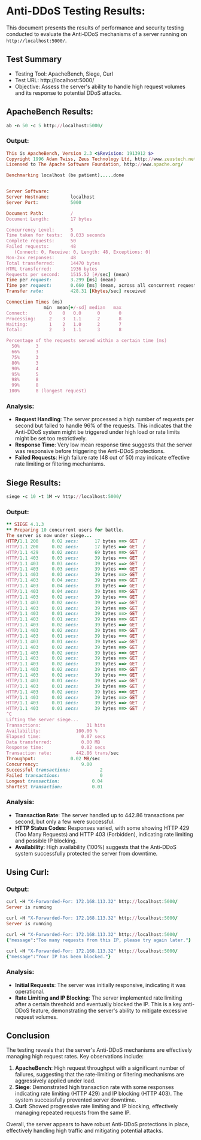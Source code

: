 # Anti-DDoS Testing Results:
This document presents the results of performance and security testing conducted to evaluate the Anti-DDoS mechanisms of a server running on `http://localhost:5000/`.

## Test Summary
+ Testing Tool: ApacheBench, Siege, Curl
+ Test URL: http://localhost:5000/
+ Objective: Assess the server's ability to handle high request volumes and its response to potential DDoS attacks.

## ApacheBench Results:

```ruby
ab -n 50 -c 5 http://localhost:5000/
```
### Output:
```ruby
This is ApacheBench, Version 2.3 <$Revision: 1913912 $>
Copyright 1996 Adam Twiss, Zeus Technology Ltd, http://www.zeustech.net/
Licensed to The Apache Software Foundation, http://www.apache.org/

Benchmarking localhost (be patient).....done


Server Software:        
Server Hostname:        localhost
Server Port:            5000

Document Path:          /
Document Length:        17 bytes

Concurrency Level:      5
Time taken for tests:   0.033 seconds
Complete requests:      50
Failed requests:        48
   (Connect: 0, Receive: 0, Length: 48, Exceptions: 0)
Non-2xx responses:      48
Total transferred:      14470 bytes
HTML transferred:       1936 bytes
Requests per second:    1515.52 [#/sec] (mean)
Time per request:       3.299 [ms] (mean)
Time per request:       0.660 [ms] (mean, across all concurrent requests)
Transfer rate:          428.31 [Kbytes/sec] received

Connection Times (ms)
              min  mean[+/-sd] median   max
Connect:        0    0   0.0      0       0
Processing:     2    3   1.1      2       8
Waiting:        1    2   1.0      2       7
Total:          2    3   1.1      3       8

Percentage of the requests served within a certain time (ms)
  50%      3
  66%      3
  75%      3
  80%      3
  90%      4
  95%      5
  98%      8
  99%      8
 100%      8 (longest request)

```
### Analysis:
+ **Request Handling**: The server processed a high number of requests per second but failed to handle 96% of the requests. This indicates that the Anti-DDoS system might be triggered under high load or rate limits might be set too restrictively.
+ **Response Time**: Very low mean response time suggests that the server was responsive before triggering the Anti-DDoS protections.
+ **Failed Requests**: High failure rate (48 out of 50) may indicate effective rate limiting or filtering mechanisms.

## Siege Results:

```ruby
siege -c 10 -t 1M -v http://localhost:5000/
```
### Output:
```ruby
** SIEGE 4.1.3
** Preparing 10 concurrent users for battle.
The server is now under siege...
HTTP/1.1 200     0.02 secs:      17 bytes ==> GET  /
HTTP/1.1 200     0.02 secs:      17 bytes ==> GET  /
HTTP/1.1 429     0.02 secs:      69 bytes ==> GET  /
HTTP/1.1 403     0.03 secs:      39 bytes ==> GET  /
HTTP/1.1 403     0.03 secs:      39 bytes ==> GET  /
HTTP/1.1 403     0.03 secs:      39 bytes ==> GET  /
HTTP/1.1 403     0.03 secs:      39 bytes ==> GET  /
HTTP/1.1 403     0.04 secs:      39 bytes ==> GET  /
HTTP/1.1 403     0.04 secs:      39 bytes ==> GET  /
HTTP/1.1 403     0.04 secs:      39 bytes ==> GET  /
HTTP/1.1 403     0.02 secs:      39 bytes ==> GET  /
HTTP/1.1 403     0.02 secs:      39 bytes ==> GET  /
HTTP/1.1 403     0.01 secs:      39 bytes ==> GET  /
HTTP/1.1 403     0.01 secs:      39 bytes ==> GET  /
HTTP/1.1 403     0.01 secs:      39 bytes ==> GET  /
HTTP/1.1 403     0.02 secs:      39 bytes ==> GET  /
HTTP/1.1 403     0.02 secs:      39 bytes ==> GET  /
HTTP/1.1 403     0.01 secs:      39 bytes ==> GET  /
HTTP/1.1 403     0.01 secs:      39 bytes ==> GET  /
HTTP/1.1 403     0.02 secs:      39 bytes ==> GET  /
HTTP/1.1 403     0.02 secs:      39 bytes ==> GET  /
HTTP/1.1 403     0.02 secs:      39 bytes ==> GET  /
HTTP/1.1 403     0.02 secs:      39 bytes ==> GET  /
HTTP/1.1 403     0.02 secs:      39 bytes ==> GET  /
HTTP/1.1 403     0.02 secs:      39 bytes ==> GET  /
HTTP/1.1 403     0.01 secs:      39 bytes ==> GET  /
HTTP/1.1 403     0.01 secs:      39 bytes ==> GET  /
HTTP/1.1 403     0.02 secs:      39 bytes ==> GET  /
HTTP/1.1 403     0.02 secs:      39 bytes ==> GET  /
HTTP/1.1 403     0.01 secs:      39 bytes ==> GET  /
HTTP/1.1 403     0.01 secs:      39 bytes ==> GET  /
^C
Lifting the server siege...
Transactions:		          31 hits
Availability:		      100.00 %
Elapsed time:		        0.07 secs
Data transferred:	        0.00 MB
Response time:		        0.02 secs
Transaction rate:	      442.86 trans/sec
Throughput:		        0.02 MB/sec
Concurrency:		        9.00
Successful transactions:           2
Failed transactions:	           0
Longest transaction:	        0.04
Shortest transaction:	        0.01

```
### Analysis:
+ **Transaction Rate**: The server handled up to 442.86 transactions per second, but only a few were successful.
+ **HTTP Status Codes**: Responses varied, with some showing HTTP 429 (Too Many Requests) and HTTP 403 (Forbidden), indicating rate limiting and possible IP blocking.
+ **Availability**: High availability (100%) suggests that the Anti-DDoS system successfully protected the server from downtime.

## Using Curl:
### Output:
```ruby
curl -H "X-Forwarded-For: 172.168.113.32" http://localhost:5000/
Server is running                                                                                                    

curl -H "X-Forwarded-For: 172.168.113.32" http://localhost:5000/
Server is running                                                                                                    

curl -H "X-Forwarded-For: 172.168.113.32" http://localhost:5000/
{"message":"Too many requests from this IP, please try again later."}                                                                                                    

curl -H "X-Forwarded-For: 172.168.113.32" http://localhost:5000/
{"message":"Your IP has been blocked."}    
```
### Analysis:
+ **Initial Requests**: The server was initially responsive, indicating it was operational.
+ **Rate Limiting and IP Blocking**: The server implemented rate limiting after a certain threshold and eventually blocked the IP. This is a key anti-DDoS feature, demonstrating the server's ability to mitigate excessive request volumes.

## Conclusion
The testing reveals that the server's Anti-DDoS mechanisms are effectively managing high request rates. Key observations include:

1. **ApacheBench**: High request throughput with a significant number of failures, suggesting that the rate-limiting or filtering mechanisms are aggressively applied under load.
2. **Siege**: Demonstrated high transaction rate with some responses indicating rate limiting (HTTP 429) and IP blocking (HTTP 403). The system successfully prevented server downtime.
3. **Curl**: Showed progressive rate limiting and IP blocking, effectively managing repeated requests from the same IP.

Overall, the server appears to have robust Anti-DDoS protections in place, effectively handling high traffic and mitigating potential attacks.
